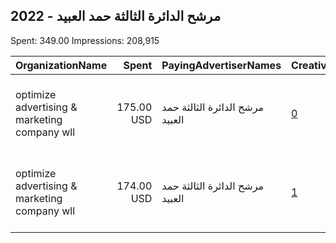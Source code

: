 ## 2022 - مرشح الدائرة الثالثة حمد العبيد 
Spent: 349.00
Impressions: 208,915

|OrganizationName|Spent|PayingAdvertiserNames|CreativeUrls|Impressions|Genders|AgeBrackets|CountryCodes|BillingAddresses|CandidateBallotInformation|
|:---|---:|:---|:---|---:|:---|:---|:---|:---|:---|
|optimize advertising & marketing company wll|175.00 USD|مرشح الدائرة الثالثة حمد العبيد|[0](https://www.snap.com/political-ads/asset/2d5fd5df599cbbf21fcd3bda77103b89b91d38d95b700639a509349659a9cec6?mediaType=mp4)|104,833||21-49|kuwait|"jaber almubarak st, behbehani complex, m floor, office 56,KUWAIT CITY,13046,KW"||
|optimize advertising & marketing company wll|174.00 USD|مرشح الدائرة الثالثة حمد العبيد|[1](https://www.snap.com/political-ads/asset/b2b96cbb08f3f0846dfa33def9f0afbab45abd2b8998f916e6bcb491b0572156?mediaType=mp4)|104,082||21+|kuwait|"jaber almubarak st, behbehani complex, m floor, office 56,KUWAIT CITY,13046,KW"||
